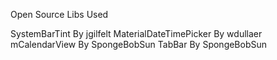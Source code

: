 Open Source Libs Used

SystemBarTint By jgilfelt
MaterialDateTimePicker By wdullaer
mCalendarView By SpongeBobSun
TabBar By SpongeBobSun
